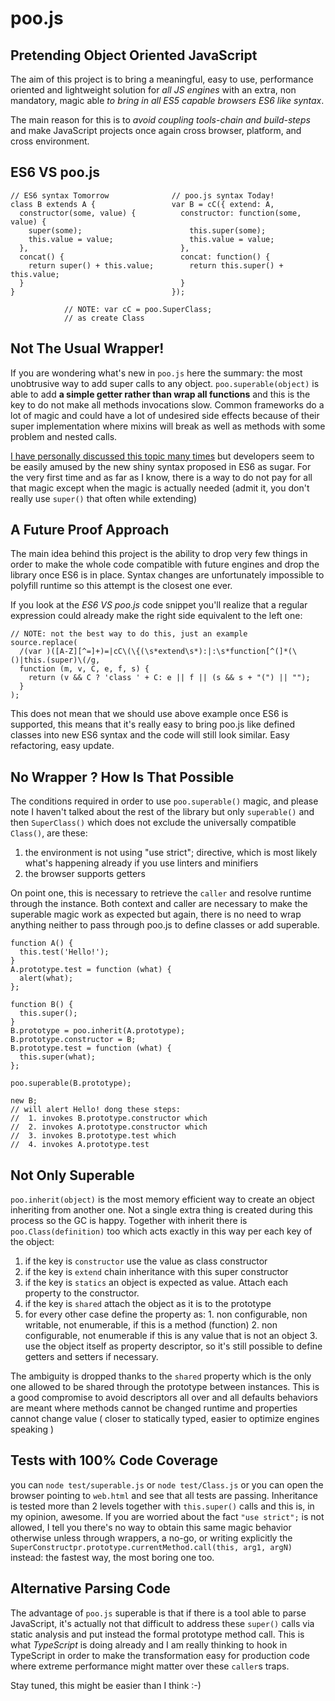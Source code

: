 poo.js
======

Pretending Object Oriented JavaScript
-------------------------------------

The aim of this project is to bring a meaningful, easy to use, performance oriented and lightweight solution for *all JS engines* with an extra, non mandatory, magic able *to bring in all ES5 capable browsers ES6 like syntax*.

The main reason for this is to *avoid coupling tools-chain and build-steps* and make JavaScript projects once again cross browser, platform, and cross environment.


ES6 VS poo.js
-------------

    // ES6 syntax Tomorrow              // poo.js syntax Today!
    class B extends A {                 var B = cC({ extend: A,
      constructor(some, value) {          constructor: function(some, value) {
        super(some);                        this.super(some);
        this.value = value;                 this.value = value;
      },                                  },
      concat() {                          concat: function() {
        return super() + this.value;        return this.super() + this.value;
      }                                   }
    }                                   });

                // NOTE: var cC = poo.SuperClass;
                // as create Class


Not The Usual Wrapper!
----------------------
If you are wondering what's new in `poo.js` here the summary: the most unobtrusive way to add super calls to any object.
`poo.superable(object)` is able to add **a simple getter rather than wrap all functions** and this is the key to do not make all methods invocations slow.
Common frameworks do a lot of magic and could have a lot of undesired side effects because of their super implementation where mixins will break as well as methods with some problem and nested calls.

[I have personally discussed this topic many times](http://webreflection.blogspot.com/2010/01/javascript-super-bullshit.html) but developers seem to be easily amused by the new shiny syntax proposed in ES6 as sugar.
For the very first time and as far as I know, there is a way to do not pay for all that magic except when the magic is actually needed (admit it, you don't really use `super()` that often while extending)


A Future Proof Approach
-----------------------
The main idea behind this project is the ability to drop very few things in order to make the whole code compatible with future engines and drop the library once ES6 is in place. Syntax changes are unfortunately impossible to polyfill runtime so this attempt is the closest one ever.

If you look at the *ES6 VS poo.js* code snippet you'll realize that a regular expression could already make the right side equivalent to the left one:

    // NOTE: not the best way to do this, just an example
    source.replace(
      /(var )([A-Z][^=]+)=|cC\(\{(\s*extend\s*):|:\s*function[^(]*(\()|this.(super)\(/g,
      function (m, v, C, e, f, s) {
        return (v && C ? 'class ' + C: e || f || (s && s + "(") || "");
      }
    );

This does not mean that we should use above example once ES6 is supported, this means that it's really easy to bring poo.js like defined classes into new ES6 syntax and the code will still look similar. Easy refactoring, easy update.


No Wrapper ? How Is That Possible
---------------------------------
The conditions required in order to use `poo.superable()` magic, and please note I haven't talked about the rest of the library but only `superable()` and then `SuperClass()` which does not exclude the universally compatible `Class()`, are these:

  1. the environment is not using "use strict"; directive, which is most likely what's happening already if you use linters and minifiers
  2. the browser supports getters

On point one, this is necessary to retrieve the `caller` and resolve runtime through the instance.
Both context and caller are necessary to make the superable magic work as expected but again, there is no need to wrap anything neither to pass through poo.js to define classes or add superable.

    function A() {
      this.test('Hello!');
    }
    A.prototype.test = function (what) {
      alert(what);
    };

    function B() {
      this.super();
    }
    B.prototype = poo.inherit(A.prototype);
    B.prototype.constructor = B;
    B.prototype.test = function (what) {
      this.super(what);
    };

    poo.superable(B.prototype);

    new B;
    // will alert Hello! dong these steps:
    //  1. invokes B.prototype.constructor which
    //  2. invokes A.prototype.constructor which
    //  3. invokes B.prototype.test which
    //  4. invokes A.prototype.test



Not Only Superable
------------------
`poo.inherit(object)` is the most memory efficient way to create an object inheriting from another one. Not a single extra thing is created during this process so the GC is happy.
Together with inherit there is `poo.Class(definition)` too which acts exactly in this way per each key of the object:

  1. if the key is `constructor` use the value as class constructor
  2. if the key is `extend` chain inheritance with this super constructor
  3. if the key is `statics` an object is expected as value. Attach each property to the constructor.
  3. if the key is `shared` attach the object as it is to the prototype
  4. for every other case define the property as:
    1. non configurable, non writable, not enumerable, if this is a method (function)
    2. non configurable, not enumerable if this is any value that is not an object
    3. use the object itself as property descriptor, so it's still possible to define getters and setters if necessary.

The ambiguity is dropped thanks to the `shared` property which is the only one allowed to be shared through the prototype between instances.
This is a good compromise to avoid descriptors all over and all defaults behaviors are meant where methods cannot be changed runtime and properties cannot change value ( closer to statically typed, easier to optimize engines speaking )


Tests with 100% Code Coverage
-----------------------------
you can `node test/superable.js` or `node test/Class.js` or you can open the browser pointing to `web.html` and see that all tests are passing.
Inheritance is tested more than 2 levels together with `this.super()` calls and this is, in my opinion, awesome.
If you are worried about the fact `"use strict";` is not allowed, I tell you there's no way to obtain this same magic behavior otherwise unless through wrappers, a no-go, or writing explicitly the `SuperConstructpr.prototype.currentMethod.call(this, arg1, argN)` instead: the fastest way, the most boring one too.


Alternative Parsing Code
------------------------
The advantage of `poo.js` superable is that if there is a tool able to parse JavaScript, it's actually not that difficult to address these `super()` calls via static analysis and put instead the formal prototype method call.
This is what *TypeScript* is doing already and I am really thinking to hook in TypeScript in order to make the transformation easy for production code where extreme performance might matter over these `caller`s traps.

Stay tuned, this might be easier than I think :-)


